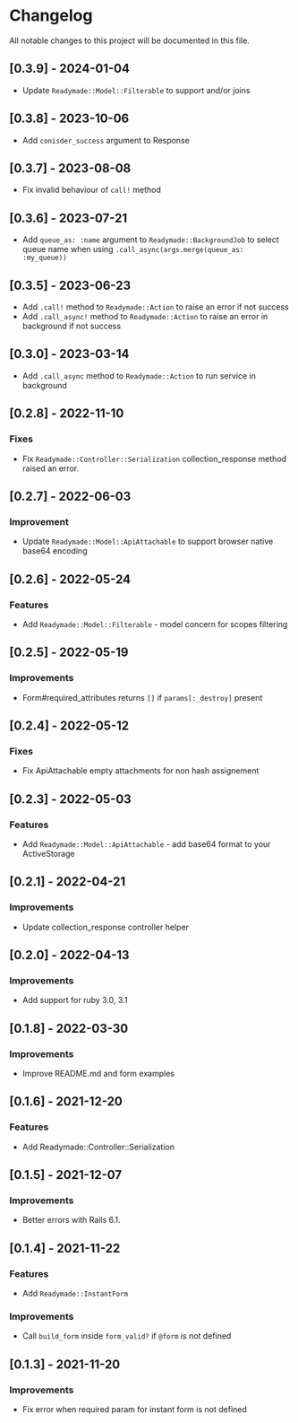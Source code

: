 # Changelog

All notable changes to this project will be documented in this file.

## [0.3.9] - 2024-01-04

* Update `Readymade::Model::Filterable` to support and/or joins

## [0.3.8] - 2023-10-06

* Add `conisder_success` argument to Response

## [0.3.7] - 2023-08-08

* Fix invalid behaviour of `call!` method

## [0.3.6] - 2023-07-21

* Add `queue_as: :name` argument to `Readymade::BackgroundJob` to select queue name when using `.call_async(args.merge(queue_as: :my_queue))`

## [0.3.5] - 2023-06-23

* Add `.call!` method to `Readymade::Action` to raise an error if not success
* Add `.call_async!` method to `Readymade::Action` to raise an error in background if not success

## [0.3.0] - 2023-03-14

* Add `.call_async` method to `Readymade::Action` to run service in background

## [0.2.8] - 2022-11-10

### Fixes

* Fix `Readymade::Controller::Serialization` collection_response method raised an error.

## [0.2.7] - 2022-06-03

### Improvement

* Update `Readymade::Model::ApiAttachable` to support browser native base64 encoding

## [0.2.6] - 2022-05-24

### Features

* Add `Readymade::Model::Filterable` - model concern for scopes filtering

## [0.2.5] - 2022-05-19

### Improvements

* Form#required_attributes returns `[]` if `params[:_destroy]` present

## [0.2.4] - 2022-05-12

### Fixes

* Fix ApiAttachable empty attachments for non hash assignement

## [0.2.3] - 2022-05-03

### Features

* Add `Readymade::Model::ApiAttachable` - add base64 format to your ActiveStorage

## [0.2.1] - 2022-04-21

### Improvements

* Update collection_response controller helper

## [0.2.0] - 2022-04-13

### Improvements

* Add support for ruby 3.0, 3.1

## [0.1.8] - 2022-03-30

### Improvements

* Improve README.md and form examples

## [0.1.6] - 2021-12-20

### Features

* Add Readymade::Controller::Serialization

## [0.1.5] - 2021-12-07

### Improvements

* Better errors with Rails 6.1.

## [0.1.4] - 2021-11-22

### Features

* Add `Readymade::InstantForm`

### Improvements

* Call `build_form` inside `form_valid?` if `@form` is not defined

## [0.1.3] - 2021-11-20

### Improvements

* Fix error when required param for instant form is not defined
